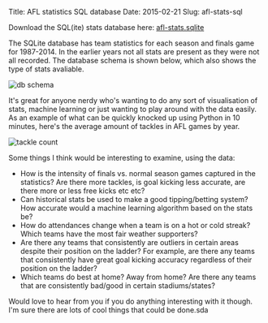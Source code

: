 Title: AFL statistics SQL database
Date: 2015-02-21
Slug: afl-stats-sql

Download the SQL(ite) stats database here: [afl-stats.sqlite](https://github.com/samvrlewis/afl-stats-database/raw/master/afl-stats.sqlite)

The SQLite database has team statistics for each season and finals game for 1987-2014. In the earlier years not all stats are present as they were not all recorded. The database schema is shown below, which also shows the type of stats avaliable. 

![db schema](https://raw.githubusercontent.com/samvrlewis/afl-stats-database/master/schema.png)

It's great for anyone nerdy who's wanting to do any sort of visualisation of stats, machine learning or just wanting to play around with the data easily. As an example of what can be quickly knocked up using Python in 10 minutes, here's the average amount of tackles in AFL games by year. 

![tackle count](http://i.imgur.com/slv32nI.png)

Some things I think would be interesting to examine, using the data:

- How is the intensity of finals vs. normal season games captured in the statistics? Are there more tackles, is goal kicking less accurate, are there more or less free kicks etc etc?
- Can historical stats be used to make a good tipping/betting system? How accurate would a machine learning algorithm based on the stats be?
- How do attendances change when a team is on a hot or cold streak? Which teams have the most fair weather supporters?
- Are there any teams that consistently are outliers in certain areas despite their position on the ladder? For example, are there any teams that consistently have great goal kicking accuracy regardless of their position on the ladder?
- Which teams do best at home? Away from home? Are there any teams that are consistently bad/good in certain stadiums/states?

Would love to hear from you if you do anything interesting with it though. I'm sure there are lots of cool things that could be done.sda